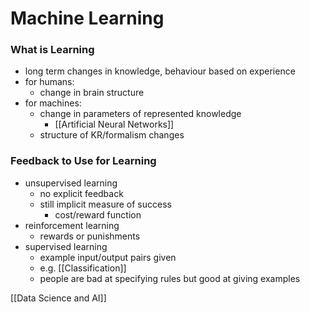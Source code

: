 # Machine Learning
### What is Learning
+ long term changes in knowledge, behaviour based on experience
+ for humans: 
	+ change in brain structure
+ for machines: 
	+ change in parameters of represented knowledge
		+ [[Artificial Neural Networks]]
	+ structure of KR/formalism changes

### Feedback to Use for Learning
+ unsupervised learning
	+ no explicit feedback
	+ still implicit measure of success
		+ cost/reward function
+ reinforcement learning
	+ rewards or punishments
+ supervised learning	
	+ example input/output pairs given
	+ e.g. [[Classification]]
	+ people are bad at specifying rules but good at giving examples

[[Data Science and AI]]